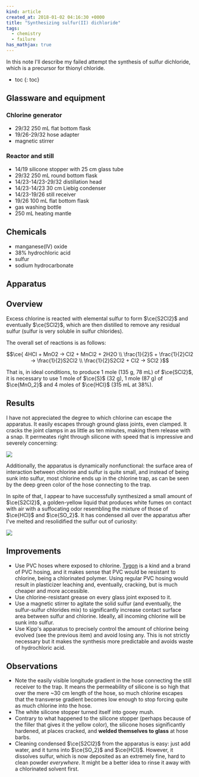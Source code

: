 ```yaml
---
kind: article
created_at: 2018-01-02 04:16:30 +0000
title: "Synthesizing sulfur(II) dichloride"
tags:
  - chemistry
  - failure
has_mathjax: true
---
```


In this note I'll describe my failed attempt the synthesis of sulfur dichloride, which is a precursor for thionyl chloride.

<!--more-->

* toc
{: toc}

## Glassware and equipment

### Chlorine generator

  * 29/32 250 mL flat bottom flask
  * 19/26-29/32 hose adapter
  * magnetic stirrer

### Reactor and still

  * 14/19 silicone stopper with 25 cm glass tube
  * 29/32 250 mL round bottom flask
  * 14/23-14/23-29/32 distillation head
  * 14/23-14/23 30 cm Liebig condenser
  * 14/23-19/26 still receiver
  * 19/26 100 mL flat bottom flask
  * gas washing bottle
  * 250 mL heating mantle

## Chemicals

  * manganese(IV) oxide
  * 38% hydrochloric acid
  * sulfur
  * sodium hydrocarbonate

## Apparatus

<object type="image/svg+xml" data="/images/sulfur-chloride-synth/try-1/apparatus.svg">
</object>

## Overview

Excess chlorine is reacted with elemental sulfur to form $\ce{S2Cl2}$ and eventually $\ce{SCl2}$, which are then distilled to remove any residual sulfur (sulfur is very soluble in sulfur chlorides).

The overall set of reactions is as follows:

$$\ce{
4HCl + MnO2 -> Cl2 + MnCl2 + 2H2O \\
\frac{1}{2}S + \frac{1}{2}Cl2 -> \frac{1}{2}S2Cl2 \\
\frac{1}{2}S2Cl2 + Cl2 -> SCl2
}$$

That is, in ideal conditions, to produce 1 mole (135 g, 78 mL) of $\ce{SCl2}$, it is necessary to use 1 mole of $\ce{S}$ (32 g), 1 mole (87 g) of $\ce{MnO_2}$ and 4 moles of $\ce{HCl}$ (315 mL at 38%).

## Results

I have not appreciated the degree to which chlorine can escape the apparatus. It easily escapes through ground glass joints, even clamped. It cracks the joint clamps in as little as ten minutes, making them release with a snap. It permeates right through silicone with speed that is impressive and severely concerning:

<img src="/images/sulfur-chloride-synth/try-1/chlorine-escaping.jpeg">

Additionally, the apparatus is dynamically nonfunctional: the surface area of interaction between chlorine and sulfur is quite small, and instead of being sunk into sulfur, most chlorine ends up in the chlorine trap, as can be seen by the deep green color of the hose connecting to the trap.

In spite of that, I appear to have successfully synthesized a small amount of $\ce{S2Cl2}$, a golden-yellow liquid that produces white fumes on contact with air with a suffocating odor resembling the mixture of those of $\ce{HCl}$ and $\ce{SO_2}$. It has condensed all over the apparatus after I've melted and resolidified the sulfur out of curiosity:

<img src="/images/sulfur-chloride-synth/try-1/product.jpeg">

## Improvements

  * Use PVC hoses where exposed to chlorine. [Tygon][] is a kind and a brand of PVC hosing, and it makes sense that PVC would be resistant to chlorine, being a chlorinated polymer. Using regular PVC hosing would result in plasticizer leaching and, eventually, cracking, but is much cheaper and more accessible.
  * Use chlorine-resistant grease on every glass joint exposed to it.
  * Use a magnetic stirrer to agitate the solid sulfur (and eventually, the sulfur-sulfur chlorides mix) to significantly increase contact surface area between sulfur and chlorine. Ideally, all incoming chlorine will be sunk into sulfur.
  * Use Kipp's apparatus to precisely control the amount of chlorine being evolved (see the previous item) and avoid losing any. This is not strictly necessary but it makes the synthesis more predictable and avoids waste of hydrochloric acid.

[tygon]: http://www.tygon.saint-gobain.co.jp/pdf/FT-Tygon-2375Ultra.pdf

## Observations

  * Note the easily visible longitude gradient in the hose connecting the still receiver to the trap. It means the permeability of silicone is so high that over the mere ~30 cm length of the hose, so much chlorine escapes that the transverse gradient becomes low enough to stop forcing quite as much chlorine into the hose.
  * The white silicone stopper turned itself into gooey mush.
  * Contrary to what happened to the silicone stopper (perhaps because of the filler that gives it the yellow color), the silicone hoses significantly hardened, at places cracked, and **welded themselves to glass** at hose barbs.
  * Cleaning condensed $\ce{S2Cl2}$ from the apparatus is easy: just add water, and it turns into $\ce{SO_2}$ and $\ce{HCl}$. However, it dissolves sulfur, which is now deposited as an extremely fine, hard to clean powder *everywhere*. It might be a better idea to rinse it away with a chlorinated solvent first.
